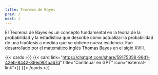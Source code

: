 ```yaml
---
title: Teorema de Bayes
prev: /
next: /
---
```


El Teorema de Bayes es un concepto fundamental en la teoría de la probabilidad y la estadística que describe cómo actualizar la probabilidad de una hipótesis a medida que se obtiene nueva evidencia. Fue desarrollado por el matemático inglés Thomas Bayes en el siglo XVIII.

{{< cards >}}
{{< card link="https://chatgpt.com/share/59175359-96d1-42eb-8442-39ec901ba67d" title="Continuar en GPT" icon="external-link">}}
{{< /cards >}}
